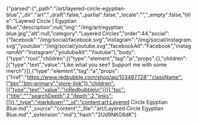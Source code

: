 {"parsed":{"_path":"/art/layered-circle-egyptian-blue","_dir":"art","_draft":false,"_partial":false,"_locale":"","_empty":false,"title":"Layered Circle | Egyptian Blue","description":null,"img":"/img/art/egyptian blue.jpg","alt":null,"category":"Layered Circles","order":44,"social":{"facebook":"/img/social/facebook.svg","instagram":"/img/social/instagram.svg","youtube":"/img/social/youtube.svg","facebookAlt":"Facebook","instagramAlt":"Instagram","youtubeAlt":"Youtube"},"body":{"type":"root","children":[{"type":"element","tag":"p","props":{},"children":[{"type":"text","value":"Like what you see? Support me with some merch"}]},{"type":"element","tag":"a","props":{"href":"https://www.redbubble.com/shop/ap/103487728","className":["btn","btn-primary","store-link"]},"children":[{"type":"text","value":"\nRedbubble\n"}]}],"toc":{"title":"","searchDepth":2,"depth":2,"links":[]}},"_type":"markdown","_id":"content:art:Layered Circle Egyptian Blue.md","_source":"content","_file":"art/Layered Circle Egyptian Blue.md","_extension":"md"},"hash":"2Ud9NKG6dK"}